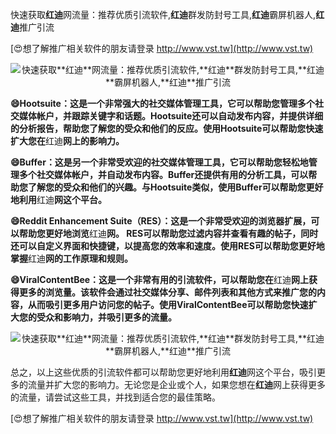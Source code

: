 快速获取**红迪**网流量：推荐优质引流软件,**红迪**群发防封号工具,**红迪**霸屏机器人,**红迪**推广引流

[😍想了解推广相关软件的朋友请登录 http://www.vst.tw](http://www.vst.tw)

 <center><img src="https://vst.tw/MP4/tuiguang/png/7.png" alt="快速获取**红迪**网流量：推荐优质引流软件,**红迪**群发防封号工具,**红迪**霸屏机器人,**红迪**推广引流"></center>

**😄Hootsuite：这是一个非常强大的社交媒体管理工具，它可以帮助您管理多个社交媒体帐户，并跟踪关键字和话题。Hootsuite还可以自动发布内容，并提供详细的分析报告，帮助您了解您的受众和他们的反应。使用Hootsuite可以帮助您快速扩大您在**红迪**网上的影响力。**

**😄Buffer：这是另一个非常受欢迎的社交媒体管理工具，它可以帮助您轻松地管理多个社交媒体帐户，并自动发布内容。Buffer还提供有用的分析工具，可以帮助您了解您的受众和他们的兴趣。与Hootsuite类似，使用Buffer可以帮助您更好地利用**红迪**网这个平台。**

**😄Reddit Enhancement Suite（RES）：这是一个非常受欢迎的浏览器扩展，可以帮助您更好地浏览**红迪**网。 RES可以帮助您过滤内容并查看有趣的帖子，同时还可以自定义界面和快捷键，以提高您的效率和速度。使用RES可以帮助您更好地掌握**红迪**网的工作原理和规则。**

**😄ViralContentBee：这是一个非常有用的引流软件，可以帮助您在**红迪**网上获得更多的浏览量。该软件会通过社交媒体分享、邮件列表和其他方式来推广您的内容，从而吸引更多用户访问您的帖子。使用ViralContentBee可以帮助您快速扩大您的受众和影响力，并吸引更多的流量。**

 <center><img src="https://vst.tw/MP4/tuiguang/png/4.png" alt="快速获取**红迪**网流量：推荐优质引流软件,**红迪**群发防封号工具,**红迪**霸屏机器人,**红迪**推广引流"></center>

总之，以上这些优质的引流软件都可以帮助您更好地利用**红迪**网这个平台，吸引更多的流量并扩大您的影响力。无论您是企业或个人，如果您想在**红迪**网上获得更多的流量，请尝试这些工具，并找到适合您的最佳策略。

[😍想了解推广相关软件的朋友请登录 http://www.vst.tw](http://www.vst.tw)



